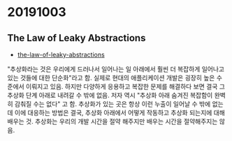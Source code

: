 # 20191003
## The Law of Leaky Abstractions
- [the-law-of-leaky-abstractions](https://www.joelonsoftware.com/2002/11/11/the-law-of-leaky-abstractions)

"추상화라는 것은 우리에게 드러나서 일어나는 일 아래에서 훨씬 더 복잡하게 일어나고 있는 것들에 대한 단순화"라고 함. 실제로 현대의 애플리케이션 개발은 굉장히 높은 수준에서 이뤄지고 있음. 하지만 다양하게 응용하고 복잡한 문제를 해결하다 보면 결국 그 추상화 단계 아래로 내려갈 수 밖에 없음. 저자 역시 "추상화 아래 숨겨진 복잡함이 완벽히 감춰질 수는 없다" 고 함.
추상화가 있는 곳은 항상 이런 누출이 일어날 수 밖에 없는데 이에 대응하는 방법은 결국, 추상화 아래에서 어떻게 작동하고 추상화 되는지에 대해 배우는 것. 추상화는 우리의 개발 시간을 절약 해주지만 배우는 시간을 절약해주지는 않음.
